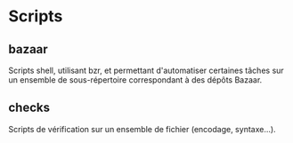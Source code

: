 Scripts
=======

bazaar
------

Scripts shell, utilisant bzr, et permettant d'automatiser certaines tâches sur un ensemble de sous-répertoire correspondant à des dépôts Bazaar.


checks
------

Scripts de vérification sur un ensemble de fichier (encodage, syntaxe...).
